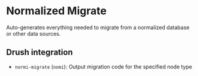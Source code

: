 # Normalized Migrate

Auto-generates everything needed to migrate from a normalized database or other data sources.

## Drush integration

* `normi-migrate` (`nomi`): Output migration code for the specified node type
